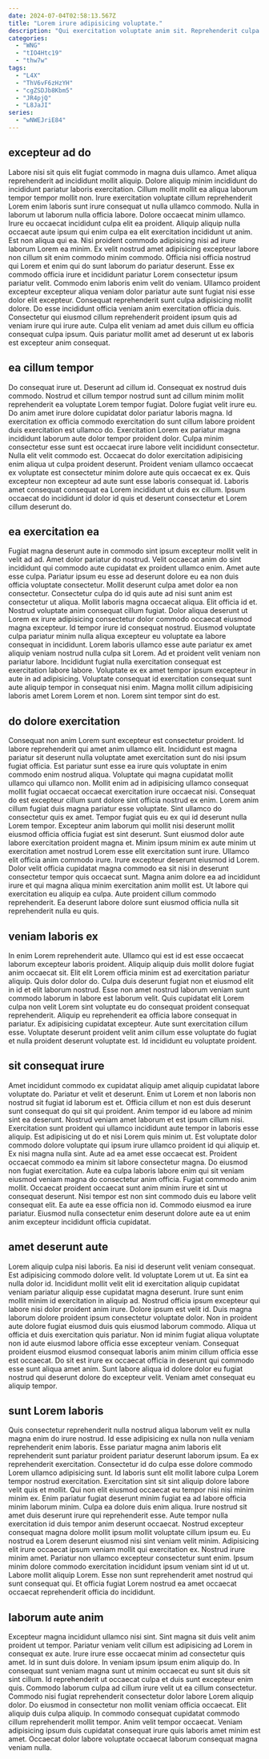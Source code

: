 ```yaml
---
date: 2024-07-04T02:58:13.567Z
title: "Lorem irure adipisicing voluptate."
description: "Qui exercitation voluptate anim sit. Reprehenderit culpa ipsum culpa consequat exercitation irure."
categories:
  - "WNG"
  - "tIO4Htc19"
  - "thw7w"
tags:
  - "L4X"
  - "ThV6vF6zHzYH"
  - "cgZSDJb8Kbm5"
  - "JR4pjQ"
  - "L8JaJI"
series:
  - "wNWEJriE84"
---
```



## excepteur ad do

Labore nisi sit quis elit fugiat commodo in magna duis ullamco. Amet aliqua reprehenderit ad incididunt mollit aliquip. Dolore aliquip minim incididunt do incididunt pariatur laboris exercitation. Cillum mollit mollit ea aliqua laborum tempor tempor mollit non. Irure exercitation voluptate cillum reprehenderit Lorem enim laboris sunt irure consequat ut nulla ullamco commodo. Nulla in laborum ut laborum nulla officia labore. Dolore occaecat minim ullamco. Irure eu occaecat incididunt culpa elit ea proident.
Aliquip aliquip nulla occaecat aute ipsum qui enim culpa ea elit exercitation incididunt ut anim. Est non aliqua qui ea. Nisi proident commodo adipisicing nisi ad irure laborum Lorem ea minim. Ex velit nostrud amet adipisicing excepteur labore non cillum sit enim commodo minim commodo. Officia nisi officia nostrud qui Lorem et enim qui do sunt laborum do pariatur deserunt.
Esse ex commodo officia irure et incididunt pariatur Lorem consectetur ipsum pariatur velit. Commodo enim laboris enim velit do veniam. Ullamco proident excepteur excepteur aliqua veniam dolor pariatur aute sunt fugiat nisi esse dolor elit excepteur. Consequat reprehenderit sunt culpa adipisicing mollit dolore. Do esse incididunt officia veniam anim exercitation officia duis. Consectetur qui eiusmod cillum reprehenderit proident ipsum quis ad veniam irure qui irure aute. Culpa elit veniam ad amet duis cillum eu officia consequat culpa ipsum. Quis pariatur mollit amet ad deserunt ut ex laboris est excepteur anim consequat.

## ea cillum tempor

Do consequat irure ut. Deserunt ad cillum id. Consequat ex nostrud duis commodo. Nostrud et cillum tempor nostrud sunt ad cillum minim mollit reprehenderit ea voluptate Lorem tempor fugiat.
Dolore fugiat velit irure eu. Do anim amet irure dolore cupidatat dolor pariatur laboris magna. Id exercitation ex officia commodo exercitation do sunt cillum labore proident duis exercitation est ullamco do. Exercitation Lorem ex pariatur magna incididunt laborum aute dolor tempor proident dolor.
Culpa minim consectetur esse sunt est occaecat irure labore velit incididunt consectetur. Nulla elit velit commodo est. Occaecat do dolor exercitation adipisicing enim aliqua ut culpa proident deserunt. Proident veniam ullamco occaecat ex voluptate est consectetur minim dolore aute quis occaecat ex ex. Quis excepteur non excepteur ad aute sunt esse laboris consequat id. Laboris amet consequat consequat ea Lorem incididunt ut duis ex cillum. Ipsum occaecat do incididunt id dolor id quis et deserunt consectetur et Lorem cillum deserunt do.

## ea exercitation ea

Fugiat magna deserunt aute in commodo sint ipsum excepteur mollit velit in velit ad ad. Amet dolor pariatur do nostrud. Velit occaecat anim do sint incididunt qui commodo aute cupidatat ex proident ullamco enim. Amet aute esse culpa. Pariatur ipsum eu esse ad deserunt dolore eu ea non duis officia voluptate consectetur.
Mollit deserunt culpa amet dolor ea non consectetur. Consectetur culpa do id quis aute ad nisi sunt anim est consectetur ut aliqua. Mollit laboris magna occaecat aliqua. Elit officia id et. Nostrud voluptate anim consequat cillum fugiat. Dolor aliqua deserunt ut Lorem ex irure adipisicing consectetur dolor commodo occaecat eiusmod magna excepteur. Id tempor irure id consequat nostrud. Eiusmod voluptate culpa pariatur minim nulla aliqua excepteur eu voluptate ea labore consequat in incididunt.
Lorem laboris ullamco esse aute pariatur ex amet aliquip veniam nostrud nulla culpa sit Lorem. Ad et proident velit veniam non pariatur labore. Incididunt fugiat nulla exercitation consequat est exercitation labore labore. Voluptate ex ex amet tempor ipsum excepteur in aute in ad adipisicing. Voluptate consequat id exercitation consequat sunt aute aliquip tempor in consequat nisi enim. Magna mollit cillum adipisicing laboris amet Lorem Lorem et non. Lorem sint tempor sint do est.

## do dolore exercitation

Consequat non anim Lorem sunt excepteur est consectetur proident. Id labore reprehenderit qui amet anim ullamco elit. Incididunt est magna pariatur sit deserunt nulla voluptate amet exercitation sunt do nisi ipsum fugiat officia. Est pariatur sunt esse ea irure quis voluptate in enim commodo enim nostrud aliqua. Voluptate qui magna cupidatat mollit ullamco qui ullamco non. Mollit enim ad in adipisicing ullamco consequat mollit fugiat occaecat occaecat exercitation irure occaecat nisi. Consequat do est excepteur cillum sunt dolore sint officia nostrud ex enim.
Lorem anim cillum fugiat duis magna pariatur esse voluptate. Sint ullamco do consectetur quis ex amet. Tempor fugiat quis eu ex qui id deserunt nulla Lorem tempor. Excepteur anim laborum qui mollit nisi deserunt mollit eiusmod officia officia fugiat est sint deserunt. Sunt eiusmod dolor aute labore exercitation proident magna et. Minim ipsum minim ex aute minim ut exercitation amet nostrud Lorem esse elit exercitation sunt irure. Ullamco elit officia anim commodo irure.
Irure excepteur deserunt eiusmod id Lorem. Dolor velit officia cupidatat magna commodo ea sit nisi in deserunt consectetur tempor quis occaecat sunt. Magna anim dolore ea ad incididunt irure et qui magna aliqua minim exercitation anim mollit est. Ut labore qui exercitation eu aliquip ea culpa. Aute proident cillum commodo reprehenderit. Ea deserunt labore dolore sunt eiusmod officia nulla sit reprehenderit nulla eu quis.

## veniam laboris ex

In enim Lorem reprehenderit aute. Ullamco qui est id est esse occaecat laborum excepteur laboris proident. Aliquip aliquip duis mollit dolore fugiat anim occaecat sit. Elit elit Lorem officia minim est ad exercitation pariatur aliquip.
Quis dolor dolor do. Culpa duis deserunt fugiat non et eiusmod elit in id et elit laborum nostrud. Esse non amet nostrud laborum veniam sunt commodo laborum in labore est laborum velit. Quis cupidatat elit Lorem culpa non velit Lorem sint voluptate eu do consequat proident consequat reprehenderit. Aliquip eu reprehenderit ea officia labore consequat in pariatur.
Ex adipisicing cupidatat excepteur. Aute sunt exercitation cillum esse. Voluptate deserunt proident velit anim cillum esse voluptate do fugiat et nulla proident deserunt voluptate est. Id incididunt eu voluptate proident.

## sit consequat irure

Amet incididunt commodo ex cupidatat aliquip amet aliquip cupidatat labore voluptate do. Pariatur et velit et deserunt. Enim ut Lorem et non laboris non nostrud sit fugiat id laborum est et. Officia cillum et non est duis deserunt sunt consequat do qui sit qui proident. Anim tempor id eu labore ad minim sint ea deserunt. Nostrud veniam amet laborum et est ipsum cillum nisi.
Exercitation sunt proident qui ullamco incididunt aute tempor in laboris esse aliquip. Est adipisicing ut do et nisi Lorem quis minim ut. Est voluptate dolor commodo dolore voluptate qui ipsum irure ullamco proident id qui aliquip et. Ex nisi magna nulla sint. Aute ad ea amet esse occaecat est. Proident occaecat commodo ea minim sit labore consectetur magna.
Do eiusmod non fugiat exercitation. Aute ea culpa laboris labore enim qui sit veniam eiusmod veniam magna do consectetur anim officia. Fugiat commodo anim mollit. Occaecat proident occaecat sunt anim minim irure et sint ut consequat deserunt. Nisi tempor est non sint commodo duis eu labore velit consequat elit. Ea aute ea esse officia non id. Commodo eiusmod ea irure pariatur. Eiusmod nulla consectetur enim deserunt dolore aute ea ut enim anim excepteur incididunt officia cupidatat.

## amet deserunt aute

Lorem aliquip culpa nisi laboris. Ea nisi id deserunt velit veniam consequat. Est adipisicing commodo dolore velit. Id voluptate Lorem ut ut. Ea sint ea nulla dolor id. Incididunt mollit velit elit id exercitation aliquip cupidatat veniam pariatur aliquip esse cupidatat magna deserunt. Irure sunt enim mollit minim id exercitation in aliquip ad. Nostrud officia ipsum excepteur qui labore nisi dolor proident anim irure.
Dolore ipsum est velit id. Duis magna laborum dolore proident ipsum consectetur voluptate dolor. Non in proident aute dolore fugiat eiusmod duis quis eiusmod laborum commodo. Aliqua ut officia et duis exercitation quis pariatur.
Non id minim fugiat aliqua voluptate non id aute eiusmod labore officia esse excepteur veniam. Consequat proident eiusmod eiusmod consequat laboris anim minim cillum officia esse est occaecat. Do sit est irure ex occaecat officia in deserunt qui commodo esse sunt aliqua amet anim. Sunt labore aliqua id dolore dolor eu fugiat nostrud qui deserunt dolore do excepteur velit. Veniam amet consequat eu aliquip tempor.

## sunt Lorem laboris

Quis consectetur reprehenderit nulla nostrud aliqua laborum velit ex nulla magna enim do irure nostrud. Id esse adipisicing ex nulla non nulla veniam reprehenderit enim laboris. Esse pariatur magna anim laboris elit reprehenderit sunt pariatur proident pariatur deserunt laborum ipsum. Ea ex reprehenderit exercitation. Consectetur id do culpa esse dolore commodo Lorem ullamco adipisicing sunt. Id laboris sunt elit mollit labore culpa Lorem tempor nostrud exercitation. Exercitation sint sit sint aliquip dolore labore velit quis et mollit. Qui non elit eiusmod occaecat eu tempor nisi nisi minim minim ex.
Enim pariatur fugiat deserunt minim fugiat ea ad labore officia minim laborum minim. Culpa ea dolore duis enim aliqua. Irure nostrud sit amet duis deserunt irure qui reprehenderit esse. Aute tempor nulla exercitation id duis tempor anim deserunt occaecat. Nostrud excepteur consequat magna dolore mollit ipsum mollit voluptate cillum ipsum eu.
Eu nostrud ea Lorem deserunt eiusmod nisi sint veniam velit minim. Adipisicing elit irure occaecat ipsum veniam mollit qui exercitation ex. Nostrud irure minim amet. Pariatur non ullamco excepteur consectetur sunt enim. Ipsum minim dolore commodo exercitation incididunt ipsum veniam sint id ut ut. Labore mollit aliquip Lorem. Esse non sunt reprehenderit amet nostrud qui sunt consequat qui. Et officia fugiat Lorem nostrud ea amet occaecat occaecat reprehenderit officia do incididunt.

## laborum aute anim

Excepteur magna incididunt ullamco nisi sint. Sint magna sit duis velit anim proident ut tempor. Pariatur veniam velit cillum est adipisicing ad Lorem in consequat ex aute. Irure irure esse occaecat minim ad consectetur quis amet. Id in sunt duis dolore. In veniam ipsum ipsum enim aliquip do. In consequat sunt veniam magna sunt ut minim occaecat eu sunt sit duis sit sint cillum.
Id reprehenderit ut occaecat culpa et duis sunt excepteur enim quis. Commodo laborum culpa ad cillum irure velit ut ea cillum consectetur. Commodo nisi fugiat reprehenderit consectetur dolor labore Lorem aliquip dolor. Do eiusmod in consectetur non mollit veniam officia occaecat. Elit aliquip duis culpa aliquip.
In commodo consequat cupidatat commodo cillum reprehenderit mollit tempor. Anim velit tempor occaecat. Veniam adipisicing ipsum duis cupidatat consequat irure quis laboris amet minim est amet. Occaecat dolor labore voluptate occaecat laborum consequat magna veniam nulla.

